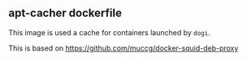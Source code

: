 ## apt-cacher dockerfile

This image is used a cache for containers launched by `dogi`.

This is based on https://github.com/muccg/docker-squid-deb-proxy
